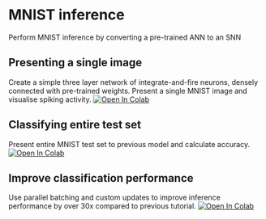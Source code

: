 # MNIST inference
Perform MNIST inference by converting a pre-trained ANN to an SNN
## Presenting a single image
Create a simple three layer network of integrate-and-fire neurons, densely connected with pre-trained weights. Present a single MNIST image and visualise spiking activity.
[![Open In Colab](https://colab.research.google.com/assets/colab-badge.svg)](https://colab.research.google.com/github/genn-team/tutorials/blob/master/mnist_inference/tutorial_1.ipynb)

## Classifying entire test set</h3>
Present entire MNIST test set to previous model and calculate accuracy.
[![Open In Colab](https://colab.research.google.com/assets/colab-badge.svg)](https://colab.research.google.com/github/genn-team/tutorials/blob/master/mnist_inference/tutorial_2.ipynb)

## Improve classification performance</h3>
Use parallel batching and custom updates to improve inference performance by over 30x compared to previous tutorial.
[![Open In Colab](https://colab.research.google.com/assets/colab-badge.svg)](https://colab.research.google.com/github/genn-team/tutorials/blob/master/mnist_inference/tutorial_3.ipynb)
